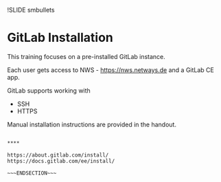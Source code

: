!SLIDE smbullets
# GitLab Installation

This training focuses on a pre-installed GitLab instance.

Each user gets access to NWS - https://nws.netways.de
and a GitLab CE app.

GitLab supports working with

* SSH
* HTTPS

Manual installation instructions are provided in the
handout.

~~~SECTION:handouts~~~

****

https://about.gitlab.com/install/
https://docs.gitlab.com/ee/install/

~~~ENDSECTION~~~


